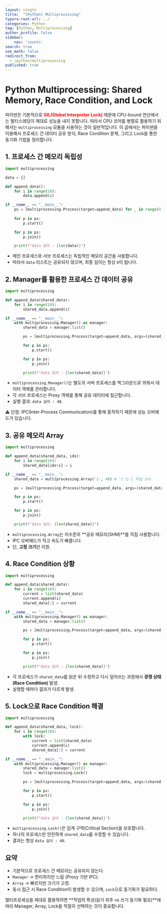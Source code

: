 ```yaml
---
layout: single
title:  "[Python] Multiprocessing"
typora-root-url: ../
categories: Python
tag: [Python, Multiprocessing]
author_profile: false
sidebar:
    nav: 'counts'
search: true
use_math: false
redirect_from:
  - /python/multiprocessing
published: true
---
```


# Python Multiprocessing: Shared Memory, Race Condition, and Lock

파이썬은 기본적으로 <span style="color:red">**GIL(Global Interpreter Lock)**</span> 때문에 CPU-bound 연산에서는 멀티스레딩이 제대로 성능을 내지 못합니다. 따라서 CPU 코어를 병렬로 활용하기 위해서는 `multiprocessing` 모듈을 사용하는 것이 일반적입니다. 이 글에서는 파이썬을 이용해서 프로세스 간 데이터 공유 방식, Race Condition 문제, 그리고 Lock을 통한 동기화 기법을 정리합니다.

## 1. 프로세스 간 메모리 독립성

```python
import multiprocessing

data = []

def append_data():
    for i in range(10):
        data.append(i)

if __name__ == "__main__":
    ps = [multiprocessing.Process(target=append_data) for _ in range(4)]
    
    for p in ps:
        p.start()

    for p in ps:
        p.join()

    print(f"data 길이 : {len(data)}")
```

- 메인 프로세스와 서브 프로세스는 독립적인 메모리 공간을 사용합니다.
- 따라서 `data` 리스트는 공유되지 않으며, 최종 길이는 항상 `0`이 됩니다.


## 2. Manager를 활용한 프로세스 간 데이터 공유

```python
import multiprocessing

def append_data(shared_data):
    for i in range(10):
        shared_data.append(i)

if __name__ == "__main__":
    with multiprocessing.Manager() as manager:
        shared_data = manager.list()

        ps = [multiprocessing.Process(target=append_data, args=(shared_data,)) for _ in range(4)]

        for p in ps:
            p.start()

        for p in ps:
            p.join()

        print(f"data 길이 : {len(shared_data)}")
```

- `multiprocessing.Manager()`는 별도의 서버 프로세스를 백그라운드로 띄워서 데이터 객체를 관리합니다.
- 각 서브 프로세스는 Proxy 객체를 통해 공유 데이터에 접근합니다.
- 실행 결과: `data 길이 : 40`.

⚠️ 단점: IPC(Inter-Process Communication)를 통해 동작하기 때문에 성능 오버헤드가 있습니다.


## 3. 공유 메모리 Array

```python
import multiprocessing

def append_data(shared_data, idx):
    for i in range(10):
        shared_data[idx+i] = i

if __name__ == "__main__":
    shared_data = multiprocessing.Array('i', 40) # 'i'는 C 타입 int

    ps = [multiprocessing.Process(target=append_data, args=(shared_data, i*10)) for i in range(4)]

    for p in ps:
        p.start()

    for p in ps:
        p.join()

    print(f"data 길이: {len(shared_data)}")
```

- `multiprocessing.Array`는 저수준의 **공유 메모리(SHM)**를 직접 사용합니다.
- IPC 오버헤드가 적고 속도가 빠릅니다.
- 단, **고정 크기**만 지원.


## 4. Race Condition 상황

```python
import multiprocessing

def append_data(shared_data):
    for i in range(10):
        current = list(shared_data)
        current.append(i)
        shared_data[:] = current

if __name__ == "__main__":
    with multiprocessing.Manager() as manager:
        shared_data = manager.list()

        ps = [multiprocessing.Process(target=append_data, args=(shared_data,)) for _ in range(4)]

        for p in ps:
            p.start()

        for p in ps:
            p.join()

        print(f"data 길이 : {len(shared_data)}")
```

- 각 프로세스가 `shared_data`를 읽은 뒤 수정하고 다시 덮어쓰는 과정에서 **경쟁 상태(Race Condition)** 발생.
- 실행할 때마다 결과가 다르게 발생.


## 5. Lock으로 Race Condition 해결

```python
import multiprocessing

def append_data(shared_data, lock):
    for i in range(10):
        with lock:
            current = list(shared_data)
            current.append(i)
            shared_data[:] = current

if __name__ == "__main__":
    with multiprocessing.Manager() as manager:
        shared_data = manager.list()
        lock = multiprocessing.Lock()

        ps = [multiprocessing.Process(target=append_data, args=(shared_data, lock)) for _ in range(4)]

        for p in ps:
            p.start()

        for p in ps:
            p.join()

        print(f"data 길이 : {len(shared_data)}")
```

- `multiprocessing.Lock()`은 임계 구역(Critical Section)을 보호합니다.
- 하나의 프로세스만 안전하게 `shared_data`를 수정할 수 있습니다.
- 결과는 항상 `data 길이 : 40`.


## 요약
- 기본적으로 프로세스 간 메모리는 공유되지 않는다.
- `Manager` → 편리하지만 느림 (Proxy 기반 IPC).
- `Array` → 빠르지만 크기가 고정.
- 동시 접근 시 Race Condition이 발생할 수 있으며, `Lock`으로 동기화가 필요하다.

멀티프로세싱을 제대로 활용하려면 **작업의 특성(읽기 위주 vs 쓰기 동기화 필요)**에 따라 Manager, Array, Lock을 적절히 선택하는 것이 중요합니다.

